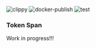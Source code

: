 ![clippy](https://github.com/tokenspan/tokenspan-core/actions/workflows/clippy.yml/badge.svg)
![docker-publish](https://github.com/tokenspan/tokenspan-core/actions/workflows/docker-publish.yml/badge.svg)
![test](https://github.com/tokenspan/tokenspan-core/actions/workflows/test.yml/badge.svg)

### Token Span
Work in progress!!!
